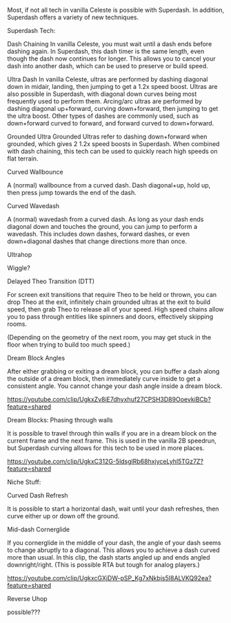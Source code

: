 Most, if not all tech in vanilla Celeste is possible with Superdash. In addition, Superdash offers a variety of new techniques.

Superdash Tech:

Dash Chaining
In vanilla Celeste, you must wait until a dash ends before dashing again. In Superdash, this dash timer is the same length, even though the dash now continues for longer. This allows you to cancel your dash into another dash, which can be used to preserve or build speed.

Ultra Dash
In vanilla Celeste, ultras are performed by dashing diagonal down in midair, landing, then jumping to get a 1.2x speed boost. Ultras are also possible in Superdash, with diagonal down curves being most frequently used to perform them. Arcing/arc ultras are performed by dashing diagonal up+forward, curving down+forward, then jumping to get the ultra boost. Other types of dashes are commonly used, such as down+forward curved to forward, and forward curved to down+forward. 

Grounded Ultra
Grounded Ultras refer to dashing down+forward when grounded, which gives 2 1.2x speed boosts in Superdash. When combined with dash chaining, this tech can be used to quickly reach high speeds on flat terrain.

Curved Wallbounce

A (normal) wallbounce from a curved dash. Dash diagonal+up, hold up, then press jump towards the end of the dash. 

Curved Wavedash

A (normal) wavedash from a curved dash. As long as your dash ends diagonal down and touches the ground, you can jump to perform a wavedash. This includes down dashes, forward dashes, or even down+diagonal dashes that change directions more than once.

Ultrahop

Wiggle?

Delayed Theo Transition (DTT)

For screen exit transitions that require Theo to be held or thrown, you can drop Theo at the exit, infinitely chain grounded ultras at the exit to build speed, then grab Theo to release all of your speed. High speed chains allow you to pass through entities like spinners and doors, effectively skipping rooms.

(Depending on the geometry of the next room, you may get stuck in the floor when trying to build too much speed.)

Dream Block Angles

After either grabbing or exiting a dream block, you can buffer a dash along the outside of a dream block, then immediately curve inside to get a consistent angle. You cannot change your dash angle inside a dream block.

https://youtube.com/clip/UgkxZv8iE7dhyxhuf27CPSH3D89OoevkiBCb?feature=shared

Dream Blocks: Phasing through walls

It is possible to travel through thin walls if you are in a dream block on the current frame and the next frame. This is used in the vanilla 2B speedrun, but Superdash curving allows for this tech to be used in more places.

https://youtube.com/clip/UgkxC312G-5ldsglRb68hxjyceLyhl5TGz7Z?feature=shared

Niche Stuff:

Curved Dash Refresh

It is possible to start a horizontal dash, wait until your dash refreshes, then curve either up or down off the ground.

Mid-dash Cornerglide

If you cornerglide in the middle of your dash, the angle of your dash seems to change abruptly to a diagonal. This allows you to achieve a dash curved more than usual. In this clip, the dash starts angled up and ends angled downright/right. (This is possible RTA but tough for analog players.)

https://youtube.com/clip/UgkxcGXjDW-pSP_Kg7xNkbjs5I8ALVKQ92ea?feature=shared

Reverse Uhop

possible???
